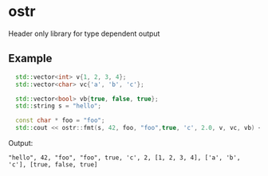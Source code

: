 # ostr

Header only library for type dependent output

## Example

```C++
  std::vector<int> v{1, 2, 3, 4};
  std::vector<char> vc{'a', 'b', 'c'};

  std::vector<bool> vb{true, false, true};
  std::string s = "hello";

  const char * foo = "foo";
  std::cout << ostr::fmt(s, 42, foo, "foo",true, 'c', 2.0, v, vc, vb) << '\n';
```

Output:

```
"hello", 42, "foo", "foo", true, 'c', 2, [1, 2, 3, 4], ['a', 'b', 'c'], [true, false, true]
```
